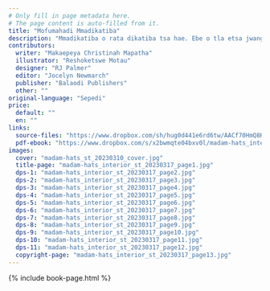 ```yaml
---
# Only fill in page metadata here.
# The page content is auto-filled from it.
title: "Mofumahadi Mmadikatiba"
description: "Mmadikatiba o rata dikatiba tsa hae. Ebe o tla etsa jwang ha katiba ya hae ya mmamoratwa e sa bonahale?"
contributors:
  writer: "Makaepeya Christinah Mapatha"
  illustrator: "Reshoketswe Motau"
  designer: "RJ Palmer"
  editor: "Jocelyn Newmarch"
  publisher: "Balaodi Publishers"
  other: ""
original-language: "Sepedi"
price:
  default: ""
  en: ""
links:
  source-files: "https://www.dropbox.com/sh/hug0d441e6rd6tw/AACf70HmQ8KR7YAiDZyMf_50a?dl=0"
  pdf-ebook: "https://www.dropbox.com/s/x2bwmqte04bxv0l/madam-hats_interior_st_20230310.pdf?dl=0"
images:
  cover: "madam-hats_st_20230310_cover.jpg"
  title-page: "madam-hats_interior_st_20230317_page1.jpg"
  dps-1: "madam-hats_interior_st_20230317_page2.jpg"
  dps-2: "madam-hats_interior_st_20230317_page3.jpg"
  dps-3: "madam-hats_interior_st_20230317_page4.jpg"
  dps-4: "madam-hats_interior_st_20230317_page5.jpg"
  dps-5: "madam-hats_interior_st_20230317_page6.jpg"
  dps-6: "madam-hats_interior_st_20230317_page7.jpg"
  dps-7: "madam-hats_interior_st_20230317_page8.jpg"
  dps-8: "madam-hats_interior_st_20230317_page9.jpg"
  dps-9: "madam-hats_interior_st_20230317_page10.jpg"
  dps-10: "madam-hats_interior_st_20230317_page11.jpg"
  dps-11: "madam-hats_interior_st_20230317_page12.jpg"
  copyright-page: "madam-hats_interior_st_20230317_page13.jpg"
---
```


{% include book-page.html %}
